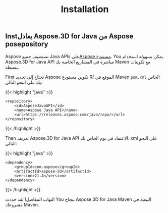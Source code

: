 ﻿---
title: Installation
type: docs
weight: 50
url: /ar/java/installation/
description: Aspose تستضيف جميع Java APIs على Aspose مستودع R. You يمكن بسهولة استخدام Aspose.3D for Java API مباشرة في المشاريع الخاصة بك Maven مع تكوينات بسيطة.
---
## **Instيعادل Aspose.3D for Java من Aspose posepository**
Aspose تستضيف جميع Java APIs على[Aspose مستودع](https://releases.aspose.com/java/repo/com/aspose/aspose-3d/). You يمكن بسهولة استخدام Aspose.3D for Java API مباشرة في المشاريع الخاصة بك Maven مع تكوينات بسيطة.

First تحتاج إلى تحديد Aspose تكوين مستودع R/ الموقع في Maven `pom.xml` الخاص بك على النحو التالي:

{{< highlight "java" >}}

 <repositories>

    <repository>
        <id>AsposeJavaAPI</id>
        <name>Aspose Java API</name>
        <url>https://releases.aspose.com/java/repo/</url>
    </repository>

</repositories>

{{< /highlight >}}

Then تعريف Aspose.3D for Java API الاعتماد في بوم الخاص بك. xml على النحو التالي:

{{< highlight "java" >}}

 <dependencies>

    <dependency>
        <groupId>com.aspose</groupId>
        <artifactId>aspose-3d</artifactId>
        <version>21.4</version>
    </dependency>

</dependencies>

{{< /highlight >}}

التهاب المفاصل! لقد حددت You بنجاح Aspose.3D for Java Maven التبعية في مشروعك Maven.
